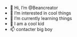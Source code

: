 - 👋 Hi, I’m @Beancreator
- 👀 I’m interested in cool things
- 🌱 I’m currently learning things
- 💞️ I am a cool kid
- 📫 contacter big boy

<!---
Beancreator/Beancreator is a ✨ special ✨ repository because its `README.md` (this file) appears on your GitHub profile.
You can click the Preview link to take a look at your changes.
--->
